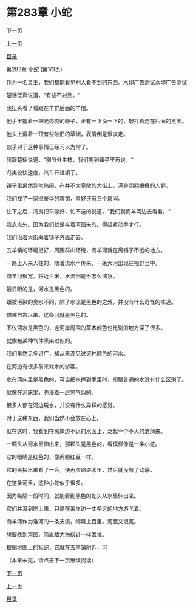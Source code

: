 <h1>第283章    小蛇</h1>
            <div><p><a href="./847_%E7%AC%AC283%E7%AB%A0_%E5%B0%8F%E8%9B%87.md">下一页</a></p><p><a href="./845_%E7%AC%AC282%E7%AB%A0_%E4%BA%94%E7%BE%8A%E8%8A%82.md">上一页</a></p><p><a href="../">目录</a></p></div>
            <div><p>第283章    小蛇 (第1/3页)</p><p>作为一名灵王，我们都能看见别人看不到的东西。水印广告测试水印广告测试</p><p>楚瑶低声说道，“有些不对劲。“</p><p>我扭头看了看跟在羊群后面的羊倌。</p><p>他手里握着一把光秃秃的鞭子，正有一下没一下的，敲打着走在后面的黑羊。</p><p>他头上戴着一顶有些破旧的草帽，表情倒是很淡定。</p><p>似乎对于这种事情已经习以为常了。</p><p>我跟楚瑶说道，“别节外生枝，我们先到镇子里再说。“</p><p>冯夷较快速度，汽车开进镇子。</p><p>镇子里果然异常热闹，在并不太宽敞的大街上。满是熙熙攘攘的人群。</p><p>我们找了一家很豪华的宾馆，幸好还有三个房间。</p><p>住下之后，冯夷把车停好，忙不迭的说道，“我们到商羊河边去看看。“</p><p>我点点头。因为我们就是奔着河图来的。得赶紧动手才行。</p><p>我们沿着大街向着镇子外面走去。</p><p>五羊镇的环境很好，周围群山环绕，商羊河就在离镇子不远的地方。</p><p>一路上人来人往的，随着流水声传来，一条大河出现在视野当中。</p><p>商羊河很宽。将近百米，水流倒是不怎么湍急。</p><p>最显眼的是，河水是黑色的。</p><p>跟被污染的臭水不同，除了水流是黑色的之外，并没有什么奇怪的味道。</p><p>仿佛自古以来，这条河就是黑色的。</p><p>不仅河水是黑色的，连河岸周围的草木颜色也比别的地方深了很多。</p><p>就像被某种气体熏染过似的。</p><p>我们虽然见多识广，却从来没见过这种颜色的河水。</p><p>在河边有很多前来戏水的游客。</p><p>水在河床里是黑色的，可当把水捧到手里时，却跟普通的水没有什么区别了。</p><p>就像在河床里，弥漫着一层黑气似的。</p><p>很多人都在河边玩水，并没有什么异样的感觉。</p><p>对于这种东西，我们当然不会放在心上。</p><p>就在这时，我看到在离岸边不远的水面上，泛起一个不大的涟漪来。</p><p>一颗头从河水里伸出来，那颗头是黑色的，看模样像是一条小蛇。</p><p>它的眼睛是红色的，像两颗红豆一样。</p><p>它的头探出来看了一会，便再次缩进水里，然后就没有了动静。</p><p>在这条河里，这种小蛇似乎很多。</p><p>因为每隔一段时间，就能看到黑色的蛇头从水里伸出来。</p><p>它们并没到岸上来，只是在离岸边一丈多远的地方游弋着。</p><p>商羊河作为淮河的一条支流，绵延上百里，河面又很宽。</p><p>想要找到河图，简直跟大海捞针一样困难。</p><p>根据地图上的标记，它就在五羊镇附近，可</p><p>（本章未完，请点击下一页继续阅读）</p></div>
            <div><p><a href="./847_%E7%AC%AC283%E7%AB%A0_%E5%B0%8F%E8%9B%87.md">下一页</a></p><p><a href="./845_%E7%AC%AC282%E7%AB%A0_%E4%BA%94%E7%BE%8A%E8%8A%82.md">上一页</a></p><p><a href="../">目录</a></p></div>
